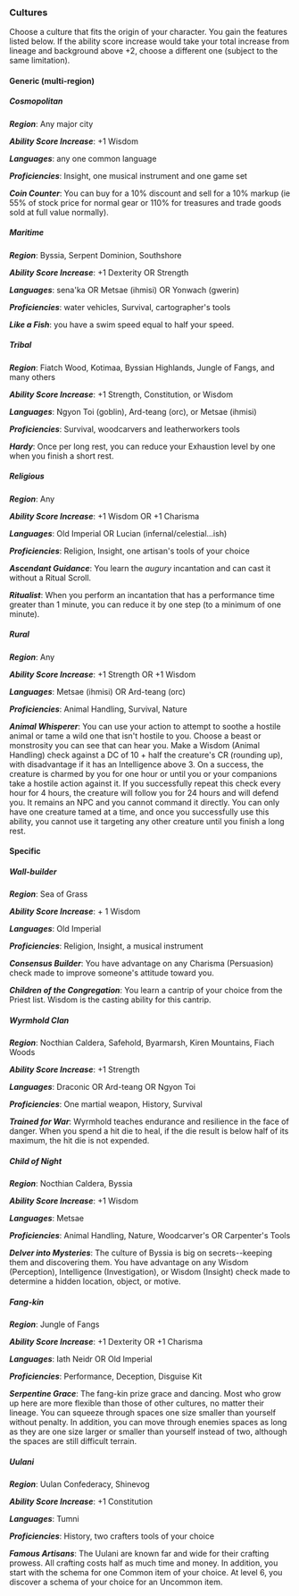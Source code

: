 ### Cultures
Choose a culture that fits the origin of your character.  You gain the features listed below. If the ability score increase would take your total increase from lineage and background above +2, choose a different one (subject to the same limitation).

#### Generic (multi-region)
##### Cosmopolitan

***Region***: Any major city

***Ability Score Increase***: +1 Wisdom

***Languages***: any one common language

***Proficiencies***: Insight, one musical instrument and one game set

***Coin Counter***: You can buy for a 10% discount and sell for a 10% markup (ie 55% of stock price for normal gear or 110% for treasures and trade goods sold at full value normally).

##### Maritime

***Region***: Byssia, Serpent Dominion, Southshore

***Ability Score Increase***: +1 Dexterity OR Strength

***Languages***: sena'ka OR Metsae (ihmisi) OR Yonwach (gwerin)

***Proficiencies***: water vehicles, Survival, cartographer's tools

***Like a Fish***: you have a swim speed equal to half your speed.

##### Tribal

***Region***: Fiatch Wood, Kotimaa, Byssian Highlands, Jungle of Fangs, and many others

***Ability Score Increase***: +1 Strength, Constitution, or Wisdom

***Languages***: Ngyon Toi (goblin), Ard-teang (orc), or Metsae (ihmisi)

***Proficiencies***: Survival, woodcarvers and leatherworkers tools

***Hardy***: Once per long rest, you can reduce your Exhaustion level by one when you finish a short rest.

##### Religious

***Region***: Any

***Ability Score Increase***: +1 Wisdom OR +1 Charisma

***Languages***: Old Imperial OR Lucian (infernal/celestial...ish)

***Proficiencies***: Religion, Insight, one artisan's tools of your choice

***Ascendant Guidance***: You learn the *augury* incantation and can cast it without a Ritual Scroll.

***Ritualist***: When you perform an incantation that has a performance time greater than 1 minute, you can reduce it by one step (to a minimum of one minute).

##### Rural
***Region***: Any

***Ability Score Increase***: +1 Strength OR +1 Wisdom

***Languages***: Metsae (ihmisi) OR Ard-teang (orc)

***Proficiencies***: Animal Handling, Survival, Nature

***Animal Whisperer***: You can use your action to attempt to soothe a hostile animal or tame a wild one that isn't hostile to you. Choose a beast or monstrosity you can see that can hear you. Make a Wisdom (Animal Handling) check against a DC of 10 + half the creature's CR (rounding up), with disadvantage if it has an Intelligence above 3. On a success, the creature is charmed by you for one hour or until you or your companions take a hostile action against it. If you successfully repeat this check every hour for 4 hours, the creature will follow you for 24 hours and will defend you. It remains an NPC and you cannot command it directly. You can only have one creature tamed at a time, and once you successfully use this ability, you cannot use it targeting any other creature until you finish a long rest.

#### Specific
##### Wall-builder

***Region***: Sea of Grass

***Ability Score Increase***: + 1 Wisdom

***Languages***: Old Imperial

***Proficiencies***: Religion, Insight, a musical instrument

***Consensus Builder***: You have advantage on any Charisma (Persuasion) check made to improve someone's attitude toward you.

***Children of the Congregation***: You learn a cantrip of your choice from the Priest list. Wisdom is the casting ability for this cantrip.

##### Wyrmhold Clan

***Region***: Nocthian Caldera, Safehold, Byarmarsh, Kiren Mountains, Fiach Woods

***Ability Score Increase***: +1 Strength

***Languages***: Draconic OR Ard-teang OR Ngyon Toi

***Proficiencies***: One martial weapon, History, Survival

***Trained for War***: Wyrmhold teaches endurance and resilience in the face of danger. When you spend a hit die to heal, if the die result is below half of its maximum, the hit die is not expended.

##### Child of Night
***Region***: Nocthian Caldera, Byssia

***Ability Score Increase***: +1 Wisdom

***Languages***: Metsae

***Proficiencies***: Animal Handling, Nature, Woodcarver's OR Carpenter's Tools

***Delver into Mysteries***: The culture of Byssia is big on secrets--keeping them and discovering them. You have advantage on any Wisdom (Perception), Intelligence (Investigation), or Wisdom (Insight) check made to determine a hidden location, object, or motive.

##### Fang-kin
***Region***: Jungle of Fangs

***Ability Score Increase***: +1 Dexterity OR +1 Charisma

***Languages***: Iath Neidr OR Old Imperial

***Proficiencies***: Performance, Deception, Disguise Kit

***Serpentine Grace***: The fang-kin prize grace and dancing. Most who grow up here are more flexible than those of other cultures, no matter their lineage. You can squeeze through spaces one size smaller than yourself without penalty. In addition, you can move through enemies spaces as long as they are one size larger or smaller than yourself instead of two, although the spaces are still difficult terrain. 

##### Uulani
***Region***: Uulan Confederacy, Shinevog

***Ability Score Increase***: +1 Constitution

***Languages***: Tumni

***Proficiencies***: History, two crafters tools of your choice

***Famous Artisans***: The Uulani are known far and wide for their crafting prowess. All crafting costs half as much time and money. In addition, you start with the schema for one Common item of your choice. At level 6, you discover a schema of your choice for an Uncommon item.